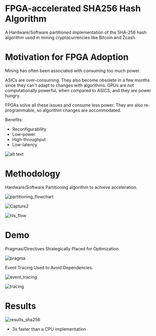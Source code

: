 # FPGA-accelerated SHA256 Hash Algorithm

A Hardware/Software partitioned implementation of the SHA-256 hash algorithm used in mining cryptocurrencies like Bitcoin and Zcash. 

# Motivation for FPGA Adoption

Mining has often been associated with consuming too much power.

ASICs are over-consuming. They also become obsolete in a few months since they can't adapt to changes with algorithms.
GPUs are not computationally powerful, when compared to ASICS, and they are power hungry.

FPGAs solve all these issues and consume less power. They are also re-programmable, so algorithm changes are accommodated. 

Benefits:  
- Reconfigurability
- Low-power 
- High-throughput 
- Low-latency

![alt text](https://i.udemycdn.com/course/750x422/1149408_34fc_4.jpg "Logo Title Text 1")

# Methodology

Hardware/Software Partitioning algorithm to achieve acceleration. 

![partitioning_flowchart](https://user-images.githubusercontent.com/55208009/66450302-d96fca00-ea0c-11e9-8734-a62d48dde04d.jpg)

![Capture2](https://user-images.githubusercontent.com/55208009/66450692-45066700-ea0e-11e9-9a78-95650919e3cc.JPG)

![hls_flow](https://user-images.githubusercontent.com/55208009/66450700-49328480-ea0e-11e9-8dda-6c4ddb88323f.JPG)


# Demo

Pragmas/Directives Strategically Placed for Optimization.

![pragma](https://user-images.githubusercontent.com/55208009/66450497-9b26da80-ea0d-11e9-8441-960f160a2863.JPG)

Event Tracing Used to Avoid Dependencies.

![event_tracing](https://user-images.githubusercontent.com/55208009/66450559-daedc200-ea0d-11e9-9d00-43abc8e6e411.JPG)

![tracing](https://user-images.githubusercontent.com/55208009/66450652-2902c580-ea0e-11e9-9e82-4f670ab80232.JPG)

# Results

![results_sha256](https://user-images.githubusercontent.com/55208009/66450616-0e305100-ea0e-11e9-8366-70783bf75079.JPG)

* 3x faster than a CPU implementation



